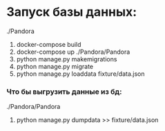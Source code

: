 # Запуск базы данных:
./Pandora
1) docker-compose build
2) docker-compose up
./Pandora/Pandora   
3) python manage.py makemigrations
5) python manage.py migrate
7) python manage.py loaddata fixture/data.json
### Что бы выгрузить данные из бд:
./Pandora/Pandora
1) python manage.py dumpdata >> fixture/data.json
